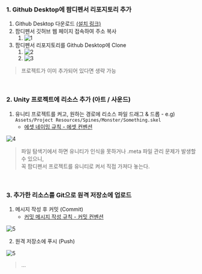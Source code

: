 ### 1. Github Desktop에 팜디펜서 리포지토리 추가
1. Github Desktop 다운로드 [(설치 링크)](https://central.github.com/deployments/desktop/desktop/latest/win32)
2. 팜디펜서 깃허브 웹 페이지 접속하여 주소 복사
   1. ![1](https://github.com/user-attachments/assets/ec0158b7-af21-4807-8256-6b6c890e6b2c)
3. 팜디펜서 리포지토리를 Github Desktop에 Clone
   1. ![2](https://github.com/user-attachments/assets/916310b7-62ea-47ee-bbca-6a7bcfb795f7)
   2. ![3](https://github.com/user-attachments/assets/0f896fa7-911a-412c-b19d-ee61fdd97278)
   
 > 프로젝트가 이미 추가되어 있다면 생략 가능

<br>

### 2. Unity 프로젝트에 리소스 추가 (아트 / 사운드)
1. 유니티 프로젝트를 켜고, 원하는 경로에 리소스 파일 드래그 & 드롭 - e.g) `Assets/Project Resources/Spines/Monster/Something.skel`
    - [에셋 네이밍 규칙 - 에셋 컨벤션](https://github.com/joonyle99/FarmDefencer/blob/main/Docs/asset-convention.md)

![4](https://github.com/user-attachments/assets/c3c569df-4b54-425f-8b9d-74e1d37af0ce)

> 파일 탐색기에서 하면 유니티가 인식을 못하거나 .meta 파일 관리 문제가 발생할 수 있으니,  
> 꼭 팜디펜서 프로젝트를 유니티로 켜서 직접 가져다 놓는다.

<br>

### 3. 추가한 리소스를 Git으로 원격 저장소에 업로드
1. 메시지 작성 후 커밋 (Commit)
    - [커밋 메시지 작성 규칙 - 커밋 컨벤션](https://github.com/joonyle99/FarmDefencer/blob/main/Docs/commit-convention.md)

![5](https://github.com/user-attachments/assets/2261d316-0ad9-49ed-9071-fbb9baadbcc5)

2. 원격 저장소에 푸시 (Push)

![5]()

> ...



